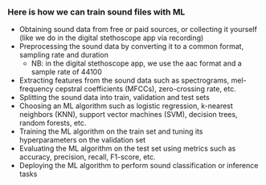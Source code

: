 ### Here is how we can train sound files with ML
- Obtaining sound data from free or paid sources, or collecting it yourself (like we do in the digital stethoscope app via recording)
- Preprocessing the sound data by converting it to a common format, sampling rate and duration
  - NB: in the digital stethoscope app, we use the aac format and a sample rate of 44100 
- Extracting features from the sound data such as spectrograms, mel-frequency cepstral coefficients (MFCCs), zero-crossing rate, etc. 
- Splitting the sound data into train, validation and test sets 
- Choosing an ML algorithm such as logistic regression, k-nearest neighbors (KNN), support vector machines (SVM), decision trees, random forests, etc. 
- Training the ML algorithm on the train set and tuning its hyperparameters on the validation set 
- Evaluating the ML algorithm on the test set using metrics such as accuracy, precision, recall, F1-score, etc. 
- Deploying the ML algorithm to perform sound classification or inference tasks